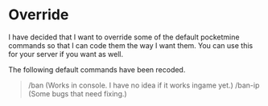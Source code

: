# Override
I have decided that I want to override some of the default pocketmine commands so that I can code them the way I want them. You can use this for your server if you want as well.

The following default commands have been recoded.

> /ban (Works in console. I have no idea if it works ingame yet.)
> /ban-ip (Some bugs that need fixing.)
